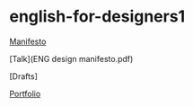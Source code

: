 # english-for-designers1
[Manifesto](manifesto.md)

[Talk](ENG design manifesto.pdf)

[Drafts]

[Portfolio](bioport.pdf)
